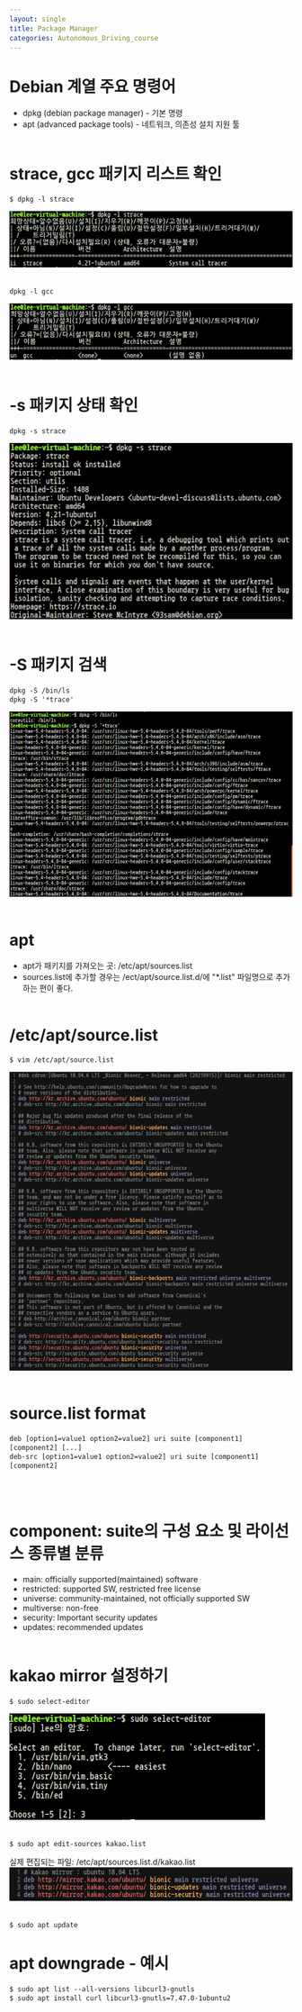 ```yaml
---
layout: single
title: Package Manager
categories: Autonomous_Driving_course
---
```


# Debian 계열 주요 명령어
* dpkg (debian package manager) - 기본 명령
* apt (advanced package tools) - 네트워크, 의존성 설치 지원 툴
<br><br>

# strace, gcc 패키지 리스트 확인

```
$ dpkg -l strace
```
![37.png](../../../images/Autonomous_Driving/37.png)
<br><br>


```
dpkg -l gcc
```
![38.png](../../../images/Autonomous_Driving/38.png)
<br><br>

# -s 패키지 상태 확인
```
dpkg -s strace
```
![39.png](../../../images/Autonomous_Driving/39.png)
<br><br>

# -S 패키지 검색
```
dpkg -S /bin/ls
dpkg -S '*trace'
```
![40.png](../../../images/Autonomous_Driving/40.png)
<br><br>

# apt
* apt가 패키지를 가져오는 곳: /etc/apt/sources.list
* sources.list에 추가할 경우는 /ect/apt/source.list.d/에 "*.list" 파일명으로 추가하는 편이 좋다.<br><br>

# /etc/apt/source.list
```
$ vim /etc/apt/source.list
```
![41.png](../../../images/Autonomous_Driving/41.png)
<br><br>

# source.list format
```
deb [option1=value1 option2=value2] uri suite [component1] [component2] [...]
deb-src [option1=value1 option2=value2] uri suite [component1] [component2]
```
<br><br>

# component: suite의 구성 요소 및 라이선스 종류별 분류
* main: officially supported(maintained) software
* restricted: supported SW, restricted free license
* universe: community-maintained, not officially supported SW
* multiverse: non-free
* security: Important security updates
* updates: recommended updates
<br><br>

# kakao mirror 설정하기
```
$ sudo select-editor
```
![42.png](../../../images/Autonomous_Driving/42.png)
<br><br>

```
$ sudo apt edit-sources kakao.list
```
실제 편집되는 파일: /etc/apt/sources.list.d/kakao.list<br>
![43.png](../../../images/Autonomous_Driving/43.png)
<br><br>

```
$ sudo apt update
```

# apt downgrade - 예시
```
$ sudo apt list --all-versions libcurl3-gnutls
$ sudo apt install curl libcurl3-gnutls=7.47.0-1ubuntu2
```
